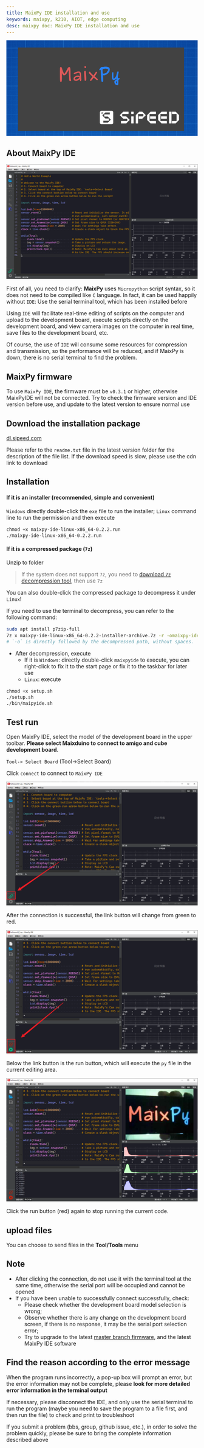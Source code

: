 ```yaml
---
title: MaixPy IDE installation and use
keywords: maixpy, k210, AIOT, edge computing
desc: maixpy ​​doc: MaixPy IDE installation and use
---
```



![maixpy_ide_start](../../assets/maixpy/maixpy_ide_start.png)

## About MaixPy IDE



![MaixPy IDE](../../assets/maixpy/maixpy_ide.png)

First of all, you need to clarify: **MaixPy** uses `Micropython` script syntax, so it does not need to be compiled like `C` language. In fact, it can be used happily without `IDE`: Use the serial terminal tool, which has been installed before

Using `IDE` will facilitate real-time editing of scripts on the computer and upload to the development board, execute scripts directly on the development board, and view camera images on the computer in real time, save files to the development board, etc.

Of course, the use of `IDE` will consume some resources for compression and transmission, so the performance will be reduced, and if MaixPy is down, there is no serial terminal to find the problem.



## MaixPy firmware

To use `MaixPy IDE`, the firmware must be `v0.3.1` or higher, otherwise MaixPyIDE will not be connected. Try to check the firmware version and IDE version before use, and update to the latest version to ensure normal use

## Download the installation package

[dl.sipeed.com](http://dl.sipeed.com/MAIX/MaixPy/ide/)

Please refer to the `readme.txt` file in the latest version folder for the description of the file list. If the download speed is slow, please use the cdn link to download

## Installation

#### If it is an installer (**recommended**, simple and convenient)

`Windows` directly double-click the `exe` file to run the installer; `Linux` command line to run the permission and then execute

```
chmod +x maixpy-ide-linux-x86_64-0.2.2.run
./maixpy-ide-linux-x86_64-0.2.2.run
```

#### If it is a compressed package (`7z`)

Unzip to folder

> If the system does not support `7z`, you need to [download `7z` decompression tool](https://www.7-zip.org/), then use `7z`

You can also double-click the compressed package to decompress it under `Linux`!

If you need to use the terminal to decompress, you can refer to the following command:

```bash
sudo apt install p7zip-full
7z x maixpy-ide-linux-x86_64-0.2.2-installer-archive.7z -r -omaixpy-ide
# `-o` is directly followed by the decompressed path, without spaces.
```

* After decompression, execute
  * If it is `Windows`: directly double-click `maixpyide` to execute, you can right-click to fix it to the start page or fix it to the taskbar for later use
  * `Linux`: execute

```
chmod +x setup.sh
./setup.sh
./bin/maipyide.sh
```



## Test run

Open MaixPy IDE, select the model of the development board in the upper toolbar. **Please select Maixduino to connect to amigo and cube development board**.

`Tool-> Select Board` (Tool->Select Board)

Click `connect` to connect to `MaixPy IDE`

![connect-icon.png](../../assets/maixpy/maixpy_connect_icon.png)

After the connection is successful, the link button will change from green to red.

![connect-success.png](../../assets/maixpy/maixpy_connect-success.png)

Below the link button is the run button, which will execute the `py` file in the current editing area.



![helloworld-run.png](../../assets/maixpy/maixpy_helloworld.png)

Click the run button (red) again to stop running the current code.

## upload files

You can choose to send files in the **Tool/Tools** menu


## Note

* After clicking the connection, do not use it with the terminal tool at the same time, otherwise the serial port will be occupied and cannot be opened
* If you have been unable to successfully connect successfully, check:
  * Please check whether the development board model selection is wrong;
  * Observe whether there is any change on the development board screen, if there is no response, it may be the serial port selection error;
  * Try to upgrade to the latest [master branch firmware](http://cn.dl.sipeed.com/MAIX/MaixPy/release/master), and the latest MaixPy IDE software


## Find the reason according to the error message

When the program runs incorrectly, a pop-up box will prompt an error, but the error information may not be complete, please **look for more detailed error information in the terminal output**

If necessary, please disconnect the IDE, and only use the serial terminal to run the program (maybe you need to save the program to a file first, and then run the file) to check and print to troubleshoot

If you submit a problem (bbs, group, github issue, etc.), in order to solve the problem quickly, please be sure to bring the complete information described above
